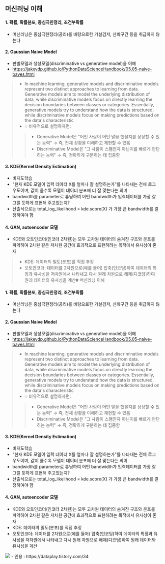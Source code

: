 ## 머신러닝 이해

#### 1. 확률, 확률뷴포, 중심극한정리, 조건부확률
- 머신러닝은 중심극한정리(공리)를 바탕으로한 가설검저, 신뢰구간 등을 취급하지 않는다
#### 2. Gaussian Naive Model
- 판별모델과 생성모델(discriminative vs generative model)을 이해
- https://jakevdp.github.io/PythonDataScienceHandbook/05.05-naive-bayes.html
> - In machine learning, generative models and discriminative models represent two distinct approaches to learning from data. Generative models aim to model the underlying distribution of data, while discriminative models focus on directly learning the decision boundaries between classes or categories. Essentially, generative models try to understand how the data is structured, while discriminative models focus on making predictions based on the data's characteristic
> - 💡 비유적으로 설명하자면:
>> - Generative Model은 "어떤 사람이 어떤 말을 했을지를 상상할 수 있는 능력" → 즉, 전체 상황을 이해하고 재현할 수 있음
>> - Discriminative Model은 "그 사람이 스팸인지 아닌지를 빠르게 판단하는 능력" → 즉, 정확하게 구분하는 데 집중함
#### 3. KDE(Kernel Density Estimation)
- 비지도학습
- "현재 KDE 모델이 입력 데이터 X를 얼마나 잘 설명하는가"를 나타내는 전체 로그 우도이며, 값이 클수록 모델이 데이터 분포에 더 잘 맞는다는 의미
- bandwidth를 parameter로 튜닝하여 어떤 bandwidth가 입력데이터를 가장 잘 그럴 듯하게 표현해 주고있는지?
- 산출식으로는 total_log_likelihood = kde.score(X) 가 가장 큰 bandwidth를 결정하여야 함
#### 4. GAN, autoencoder 모댈
- KDE와 오토인코더(인코더 2차원)는 모두 고차원 데이터의 숨겨진 구조와 분포를 파악하여 2차원 같은 저차원 공간에 효과적으로 표현하려는 목적에서 유사성이 존재
> - KDE: 데이터의 밀도(분포)를 직접 추정
> - 오토인코더: 데이터를 2차원으로(예를 들어) 압축(인코딩)하여 데이터의 특징과 유사성을 저차원에서 나타내고 다시 원래 차원으로 해제(디코딩)하여 원래 데이터와 유사성을 계산# 머신러닝 이해

#### 1. 확률, 확률뷴포, 중심극한정리, 조건부확률
- 머신러닝은 중심극한정리(공리)를 바탕으로한 가설검저, 신뢰구간 등을 취급하지 않는다
#### 2. Gaussian Naive Model
- 판별모델과 생성모델(discriminative vs generative model)을 이해
- https://jakevdp.github.io/PythonDataScienceHandbook/05.05-naive-bayes.html
> - In machine learning, generative models and discriminative models represent two distinct approaches to learning from data. Generative models aim to model the underlying distribution of data, while discriminative models focus on directly learning the decision boundaries between classes or categories. Essentially, generative models try to understand how the data is structured, while discriminative models focus on making predictions based on the data's characteristic
> - 💡 비유적으로 설명하자면:
>> - Generative Model은 "어떤 사람이 어떤 말을 했을지를 상상할 수 있는 능력" → 즉, 전체 상황을 이해하고 재현할 수 있음
>> - Discriminative Model은 "그 사람이 스팸인지 아닌지를 빠르게 판단하는 능력" → 즉, 정확하게 구분하는 데 집중함
#### 3. KDE(Kernel Density Estimation)
- 비지도학습
- "현재 KDE 모델이 입력 데이터 X를 얼마나 잘 설명하는가"를 나타내는 전체 로그 우도이며, 값이 클수록 모델이 데이터 분포에 더 잘 맞는다는 의미
- bandwidth를 parameter로 튜닝하여 어떤 bandwidth가 입력데이터를 가장 잘 그럴 듯하게 표현해 주고있는지?
- 산출식으로는 total_log_likelihood = kde.score(X) 가 가장 큰 bandwidth를 결정하여야 함
#### 4. GAN, autoencoder 모댈
- KDE와 오토인코더(인코더 2차원)는 모두 고차원 데이터의 숨겨진 구조와 분포를 파악하여 2차원 같은 저차원 공간에 효과적으로 표현하려는 목적에서 유사성이 존재
- KDE: 데이터의 밀도(분포)를 직접 추정
- 오토인코더: 데이터를 2차원으로(예를 들어) 압축(인코딩)하여 데이터의 특징과 유사성을 저차원에서 나타내고 다시 원래 차원으로 해제(디코딩)하여 원래 데이터와 유사성을 계산
<img src='https://blog.kakaocdn.net/dn/ZAS36/btqzZKBCb3X/yvuxoSPOMQRd2nHufcR0S1/img.png'>
    - 인용 : https://dataplay.tistory.com/34







